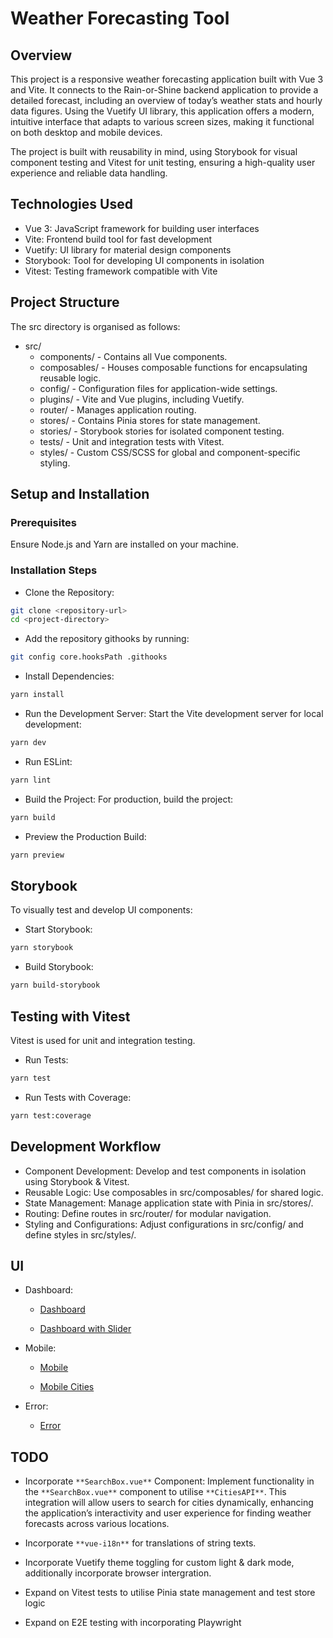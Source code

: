 # Weather Forecasting Tool
## Overview

This project is a responsive weather forecasting application built with Vue 3 and Vite. It connects to the Rain-or-Shine backend application to provide a detailed forecast, including an overview of today’s weather stats and hourly data figures. Using the Vuetify UI library, this application offers a modern, intuitive interface that adapts to various screen sizes, making it functional on both desktop and mobile devices.

The project is built with reusability in mind, using Storybook for visual component testing and Vitest for unit testing, ensuring a high-quality user experience and reliable data handling.

## Technologies Used
- Vue 3: JavaScript framework for building user interfaces
- Vite: Frontend build tool for fast development
- Vuetify: UI library for material design components
- Storybook: Tool for developing UI components in isolation
- Vitest: Testing framework compatible with Vite

## Project Structure
The src directory is organised as follows:

- src/
  - components/ - Contains all Vue components.
  - composables/ - Houses composable functions for encapsulating reusable logic.
  - config/ - Configuration files for application-wide settings.
  - plugins/ - Vite and Vue plugins, including Vuetify.
  - router/ - Manages application routing.
  - stores/ - Contains Pinia stores for state management.
  - stories/ - Storybook stories for isolated component testing.
  - tests/ - Unit and integration tests with Vitest.
  - styles/ - Custom CSS/SCSS for global and component-specific styling.

## Setup and Installation

### Prerequisites
Ensure Node.js and Yarn are installed on your machine.

### Installation Steps
- Clone the Repository:

```bash
git clone <repository-url>
cd <project-directory>
```
- Add the repository githooks by running:

```bash
git config core.hooksPath .githooks
```

- Install Dependencies:

```bash
yarn install
```
- Run the Development Server: Start the Vite development server for local development:

```bash
yarn dev
```

- Run ESLint:

```bash
yarn lint
```

- Build the Project: For production, build the project:

```bash
yarn build
```

- Preview the Production Build:

```bash
yarn preview
```

## Storybook
To visually test and develop UI components:

- Start Storybook:

```bash
yarn storybook
```

- Build Storybook:

```bash
yarn build-storybook
```

## Testing with Vitest

Vitest is used for unit and integration testing.

- Run Tests:

```bash
yarn test
```

- Run Tests with Coverage:

```bash
yarn test:coverage
```

## Development Workflow
- Component Development: Develop and test components in isolation using Storybook & Vitest.
- Reusable Logic: Use composables in src/composables/ for shared logic.
- State Management: Manage application state with Pinia in src/stores/.
- Routing: Define routes in src/router/ for modular navigation.
- Styling and Configurations: Adjust configurations in src/config/ and define styles in src/styles/.

## UI

- Dashboard:
  - [Dashboard](./src/assets/dashboard.png)

  - [Dashboard with Slider](./src/assets/dashboard-slider.png)

- Mobile:
  - [Mobile](./src/assets/mobile.png)

  -  [Mobile Cities](./src/assets/mobile-cities.png)

- Error:
  - [Error](./src/assets/error-handling.png)

## TODO
- Incorporate `**SearchBox.vue**` Component: Implement functionality in the `**SearchBox.vue**` component to utilise `**CitiesAPI**`. This integration will allow users to search for cities dynamically, enhancing the application’s interactivity and user experience for finding weather forecasts across various locations.

- Incorporate `**vue-i18n**` for translations of string texts.

- Incorporate Vuetify theme toggling for custom light & dark mode, additionally incorporate browser intergration.

- Expand on Vitest tests to utilise Pinia state management and test store logic

- Expand on E2E testing with incorporating Playwright